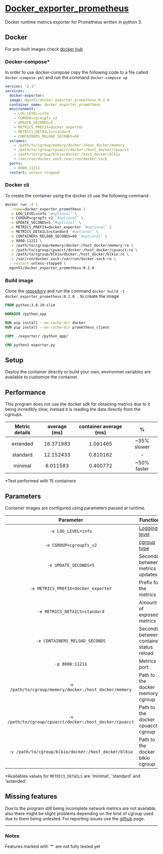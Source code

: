 # [Docker_exporter_prometheus](https://github.com/MGvn51/Docker_exporter_prometheus.git)

Docker runtime metrics exporter for Prometheus written in python 3.

## Docker
For pre-built images check [docker hub](https://hub.docker.com/r/mgvn51/docker_exporter_prometheus)

### Docker-compose\*
In order to use docker-compose copy the following code to a file called `docker-compose.yml` and run the command `docker-compose up`
```yml
version: "2.1"
services:
  docker-exporter:
  image: mgvn51/docker_exporter_prometheus:0.2.0
  container_name: docker_exporter_prometheus
  environment:
    - LOG_LEVEL=info
	- CGROUP=cgroupfs_v2
	- UPDATE_SECONDS=5
	- METRICS_PREFIX=docker_exporter
	- METRICS_DETAILS=standard
	- CONTAINERS_RELOAD_SECONDS=60
  volumes:
    - /path/to/cgroup/memory/docker:/host_docker/memory
	- /path/to/cgroup/cpuacct/docker:/host_docker/cpuacct
	- /path/to/cgroup/blkio/docker:/host_docker/blkio
	- /var/run/docker.sock:/var/run/docker.sock
  ports:
    - 8080:11211
  restart: unless-stopped
```

### Docker cli
To create the container using the docker cli use the following command : 
```bash
docker run -d \
  --name=docker_exporter_prometheus \
  -e LOG_LEVEL=info `#optional` \
  -e CGROUP=cgropfs_v2 `#optional` \
  -e UPDATE_SECONDS=5 `#optional` \
  -e METRICS_PREFIX=docker_exporter `#optional` \
  -e METRICS_DETAILS=standard `#optional` \
  -e CONTAINERS_RELOAD_SECONDS=60 `#optional` \
  -p 8080:11211 \
  -v /path/to/cgroup/memory/docker:/host_docker/memory:ro \
  -v /path/to/cgroup/cpuacct/docker:/host_docker/cpuacct:ro \
  -v /path/to/cgroup/blkio/docker:/host_docker/blkio:ro \
  -v /var/run/docker.sock:/var/run/docker.sock:ro \
  --restart unless-stopped \
  mgvn51/docker_exporter_prometheus:0.2.0
```

### Build image
Clone the [repository](https://github.com/MGvn51/Docker_exporter_prometheus.git) and run the command `docker build -t docker_exporter_prometheus:0.2.0 .` to create the image
```dockerfile
FROM python:3.8.10-slim

WORKDIR /python_app

RUN pip install --no-cache-dir docker
RUN pip install --no-cache-dir prometheus_client

COPY ./exporter/ /python_app/

CMD python3 exporter.py
```

## Setup
Deploy the container directly or build your own, environmet variables are available to customize the container.

## Performance
This program does not use the docker sdk for obtaining metrics due to it being incredibly slow, instead it is reading the data directly from the cgroups.

| Metric details | average (ms) | container average (ms) | % |
| :---: | :---: | :---: | :---: |
| extended | 16.371983 | 1.091465 | ~35% slower |
| standard | 12.152433 | 0.810162 | - |
| minimal | 6.011583 | 0.400772 | ~50% faster |
\*Test performed with 15 containers

## Parameters
Container images are configured using parameters passed at runtime.

| Parameter | Function |
| :---: | --- |
| `-e LOG_LEVEL=info` | [Logging level](https://docs.python.org/3/howto/logging.html#when-to-use-logging) |
| `-e CGROUP=cgroupfs_v2` | [cgroup type](https://docs.docker.com/config/containers/runmetrics/#find-the-cgroup-for-a-given-container) |
| `-e UPDATE_SECONDS=5` | Seconds between metrics updates |
| `-e METRICS_PREFIX=docker_exporter` | Prefix for the metrics |
| `-e METRICS_DETAILS=standard` | Amount of exposed metrics |
| `-e CONTAINERS_RELOAD_SECONDS` | Seconds between container status reload |
| `-p 8080:11211` | Metrics port |
|  `-v /path/to/cgroup/memory/docker:/host_docker/memory` | Path to the docker memory cgroup |
| `-v /path/to/cgroup/cpuacct/docker:/host_docker/cpuacct` | Path to the docker cpuacct cgroup|
|  `-v /path/to/cgroup/blkio/docker:/host_docker/blkio` | Path to the docker blkio cgroup |

\*Availables values for `METRICS_DETAILS` are 'minimal', 'standard' and 'extended'.

## Missing features
Due to the program still being incomplete network metrics are not available, also there might be slight problems depending on the kind of cgroup used due to them being untested.
For reporting issues use the [github](https://github.com/MGvn51/Docker_exporter_prometheus.git) page.

---
### Notes
Features marked with '\*' are not fully tested yet